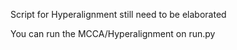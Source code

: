 Script for Hyperalignment still need to be elaborated

You can run the MCCA/Hyperalignment on run.py
